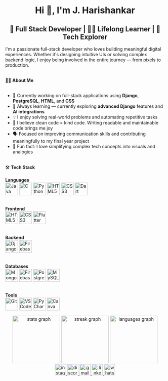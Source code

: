 <h1 align="center">Hi 👋, I'm J. Harishankar</h1>

<h2 align="center">🚀 Full Stack Developer | 👨‍💻 Lifelong Learner | 🌱 Tech Explorer</h2>

<p align="left">
I'm a passionate full-stack developer who loves building meaningful digital experiences. Whether it's designing intuitive UIs or solving complex backend logic, I enjoy being involved in the entire journey — from pixels to production.<br><br>

👨‍💻 <strong>About Me</strong><br><br>
- 🔭 Currently working on full-stack applications using <strong>Django</strong>, <strong>PostgreSQL</strong>, <strong>HTML</strong>, and <strong>CSS</strong><br>
- 🌱 Always learning — currently exploring <strong>advanced Django</strong> features and <strong>AI integrations</strong><br>
- 💡 I enjoy solving real-world problems and automating repetitive tasks<br>
- 🧠 I believe clean code = kind code. Writing readable and maintainable code brings me joy<br>
- 🗣️ Focused on improving communication skills and contributing meaningfully to my final year project<br>
- 🤩 Fun fact: I love simplifying complex tech concepts into visuals and analogies<br><br>

🛠️ <strong>Tech Stack</strong><br><br>
<strong>Languages</strong><br>
<img src="https://cdn.jsdelivr.net/gh/devicons/devicon/icons/java/java-original.svg" height="40" alt="Java" />
<img src="https://skillicons.dev/icons?i=c" height="40" alt="C" />
<img src="https://cdn.jsdelivr.net/gh/devicons/devicon/icons/python/python-original.svg" height="40" alt="Python" />
<img src="https://cdn.jsdelivr.net/gh/devicons/devicon/icons/html5/html5-original.svg" height="40" alt="HTML5" />
<img src="https://cdn.jsdelivr.net/gh/devicons/devicon/icons/css3/css3-original.svg" height="40" alt="CSS3" />
<img src="https://cdn.jsdelivr.net/gh/devicons/devicon/icons/dart/dart-original.svg" height="40" alt="Dart" />
<br><br>

<strong>Frontend</strong><br>
<img src="https://cdn.jsdelivr.net/gh/devicons/devicon/icons/html5/html5-original.svg" height="40" alt="HTML5" />
<img src="https://cdn.jsdelivr.net/gh/devicons/devicon/icons/css3/css3-original.svg" height="40" alt="CSS3" />
<img src="https://cdn.jsdelivr.net/gh/devicons/devicon/icons/flutter/flutter-original.svg" height="40" alt="Flutter" />
<br><br>

<strong>Backend</strong><br>
<img src="https://cdn.jsdelivr.net/gh/devicons/devicon/icons/django/django-plain.svg" height="40" alt="Django" />
<img src="https://cdn.jsdelivr.net/gh/devicons/devicon/icons/firebase/firebase-plain.svg" height="40" alt="Firebase" />
<br><br>

<strong>Databases</strong><br>
<img src="https://cdn.jsdelivr.net/gh/devicons/devicon/icons/mongodb/mongodb-original.svg" height="40" alt="MongoDB" />
<img src="https://cdn.jsdelivr.net/gh/devicons/devicon/icons/firebase/firebase-plain.svg" height="40" alt="Firebase DB" />
<img src="https://cdn.jsdelivr.net/gh/devicons/devicon/icons/postgresql/postgresql-original.svg" height="40" alt="PostgreSQL" />
<img src="https://cdn.jsdelivr.net/gh/devicons/devicon/icons/mysql/mysql-original.svg" height="40" alt="MySQL" />
<br><br>

  
<strong>Tools</strong><br>
<img src="https://cdn.jsdelivr.net/gh/devicons/devicon/icons/git/git-original.svg" height="40" alt="Git" />
<img src="https://cdn.jsdelivr.net/gh/devicons/devicon/icons/vscode/vscode-original.svg" height="40" alt="VS Code" />
<img src="https://cdn.jsdelivr.net/gh/devicons/devicon/icons/pycharm/pycharm-original.svg" height="40" alt="PyCharm" />
<img src="https://cdn.jsdelivr.net/gh/devicons/devicon/icons/canva/canva-original.svg" height="40" alt="Canva" />

</p>

<div align="center">
  <img src="https://github-readme-stats.vercel.app/api?username=j-harishankar&hide_title=false&hide_rank=false&show_icons=true&include_all_commits=true&count_private=true&disable_animations=false&theme=dracula&locale=en&hide_border=false&cache_seconds=1800" height="150" alt="stats graph" />
  <img src="https://streak-stats.demolab.com?user=j-harishankar&locale=en&mode=daily&theme=dracula&hide_border=false&border_radius=5&v=2" height="150" alt="streak graph" />
  <img src="https://github-readme-stats.vercel.app/api/top-langs?username=j-harishankar&locale=en&hide_title=false&layout=compact&card_width=320&langs_count=5&theme=dracula&hide_border=false&cache_seconds=1800" height="150" alt="languages graph" />
</div>

<div align="center">
  <a href="https://instagram.com/hari_shankar_.j" target="_blank">
    <img src="https://img.shields.io/static/v1?message=Instagram&logo=instagram&label=&color=E4405F&logoColor=white&labelColor=&style=for-the-badge" height="35" alt="instagram logo" />
  </a>
  <a href="https://discord.com/users/harishankarj#3402" target="_blank">
    <img src="https://img.shields.io/static/v1?message=Discord&logo=discord&label=&color=7289DA&logoColor=white&labelColor=&style=for-the-badge" height="35" alt="discord logo" />
  </a>
  <a href="mailto:jharivichu@gmail.com" target="_blank">
    <img src="https://img.shields.io/static/v1?message=Gmail&logo=gmail&label=&color=D14836&logoColor=white&labelColor=&style=for-the-badge" height="35" alt="gmail logo" />
  </a>
  <a href="https://linkedin.com/in/jharishankar" target="_blank">
    <img src="https://img.shields.io/static/v1?message=LinkedIn&logo=linkedin&label=&color=0077B5&logoColor=white&labelColor=&style=for-the-badge" height="35" alt="linkedin logo" />
  </a>
  <a href="https://wa.me/917994031462" target="_blank">
    <img src="https://img.shields.io/static/v1?message=Whatsapp&logo=whatsapp&label=&color=25D366&logoColor=white&labelColor=&style=for-the-badge" height="35" alt="whatsapp logo" />
  </a>
</div>
